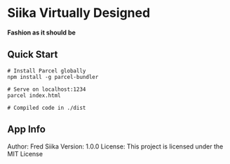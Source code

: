 # Siika Virtually Designed

**Fashion as it should be**

## Quick Start

```
# Install Parcel globally
npm install -g parcel-bundler

# Serve on localhost:1234
parcel index.html

# Compiled code in ./dist
```

## App Info

Author: Fred Siika
Version: 1.0.0
License: This project is licensed under the MIT License
